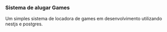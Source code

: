 <h3>Sistema de alugar Games</h3>
Um simples sistema de locadora de games em desenvolvimento utilizando nestjs e postgres.
